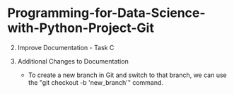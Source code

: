 # Programming-for-Data-Science-with-Python-Project-Git

2. Improve Documentation - Task C

3. Additional Changes to Documentation
   - To create a new branch in Git and switch to that branch, we can use the "git checkout -b 'new_branch'" command.